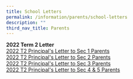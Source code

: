```yaml
---
title: School Letters
permalink: /information/parents/school-letters
description: ""
third_nav_title: Parents
---
```

**2022 Term 2 Letter** <br>
[2022 T2 Principal's Letter to Sec 1 Parents](/files/2022%20T2%20Principals%20Letter%20to%20Sec%201%20Parents.pdf) <br>
[2022 T2 Principal's Letter to Sec 2 Parents](/files/2022%20T2%20Principals%20Letter%20to%20Sec%202%20Parents.pdf) <br>
[2022 T2 Principal's Letter to Sec 3 Parents](/files/2022%20T2%20Principals%20Letter%20to%20Sec%203%20Parents.pdf) <br>
[2022 T2 Principal's Letter to Sec 4 & 5 Parents](/files/2022%20T2%20Principals%20Letter%20to%20Sec%204%20and%205%20Parents.pdf)

